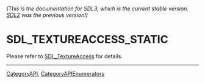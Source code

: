 ###### (This is the documentation for SDL3, which is the current stable version. [SDL2](https://wiki.libsdl.org/SDL2/) was the previous version!)
# SDL_TEXTUREACCESS_STATIC

Please refer to [SDL_TextureAccess](SDL_TextureAccess) for details.

----
[CategoryAPI](CategoryAPI), [CategoryAPIEnumerators](CategoryAPIEnumerators)

